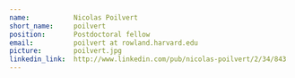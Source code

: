 ```yaml
---
name:           Nicolas Poilvert
short_name:     poilvert
position:       Postdoctoral fellow
email:          poilvert at rowland.harvard.edu
picture:        poilvert.jpg
linkedin_link:  http://www.linkedin.com/pub/nicolas-poilvert/2/34/843
---
```

